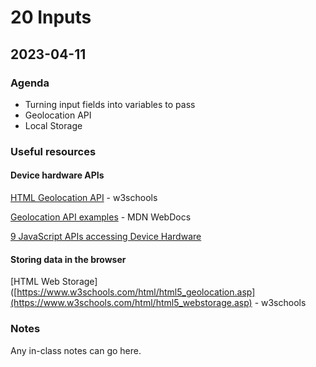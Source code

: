 # 20 Inputs

## 2023-04-11

### Agenda

- Turning input fields into variables to pass
- Geolocation API
- Local Storage

### Useful resources

#### Device hardware APIs

[HTML Geolocation API](https://www.w3schools.com/html/html5_geolocation.asp) - w3schools

[Geolocation API examples](https://developer.mozilla.org/en-US/docs/Web/API/Geolocation_API/Using_the_Geolocation_API#examples) - MDN WebDocs

[9 JavaScript APIs accessing Device Hardware](https://www.webondevices.com/9-javascript-apis-accessing-device-sensors/)

#### Storing data in the browser

[HTML Web Storage]([https://www.w3schools.com/html/html5_geolocation.asp](https://www.w3schools.com/html/html5_webstorage.asp) - w3schools

### Notes

Any in-class notes can go here.
